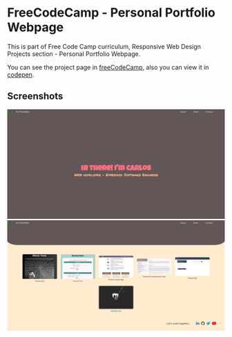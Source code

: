 # FreeCodeCamp - Personal Portfolio Webpage
This is part of Free Code Camp curriculum, Responsive Web Design Projects section - Personal Portfolio Webpage.

You can see the project page in [freeCodeCamp](https://learn.freecodecamp.org/responsive-web-design/responsive-web-design-projects/build-a-personal-portfolio-webpage/),
also you can view it in [codepen](https://codepen.io/xinthauro/full/pqowPY).

## Screenshots
![Screenshot](screenshots/personal_portfolio_webpage_01.jpg)
![Screenshot](screenshots/personal_portfolio_webpage_02.jpg)

